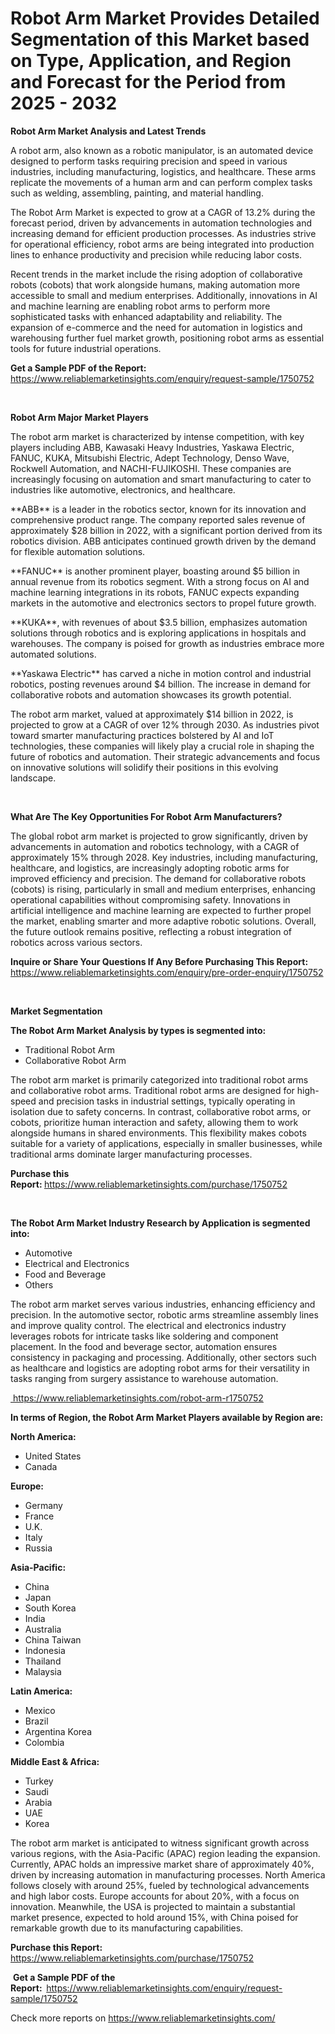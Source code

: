 <p><h1>Robot Arm Market Provides Detailed Segmentation of this Market based on Type, Application, and Region and Forecast for the Period from 2025 - 2032</h1></p><p><strong>Robot Arm Market Analysis and Latest Trends</strong></p>
<p><p>A robot arm, also known as a robotic manipulator, is an automated device designed to perform tasks requiring precision and speed in various industries, including manufacturing, logistics, and healthcare. These arms replicate the movements of a human arm and can perform complex tasks such as welding, assembling, painting, and material handling. </p><p>The Robot Arm Market is expected to grow at a CAGR of 13.2% during the forecast period, driven by advancements in automation technologies and increasing demand for efficient production processes. As industries strive for operational efficiency, robot arms are being integrated into production lines to enhance productivity and precision while reducing labor costs. </p><p>Recent trends in the market include the rising adoption of collaborative robots (cobots) that work alongside humans, making automation more accessible to small and medium enterprises. Additionally, innovations in AI and machine learning are enabling robot arms to perform more sophisticated tasks with enhanced adaptability and reliability. The expansion of e-commerce and the need for automation in logistics and warehousing further fuel market growth, positioning robot arms as essential tools for future industrial operations.</p></p>
<p><strong>Get a Sample PDF of the Report:&nbsp;</strong> <a href="https://www.reliablemarketinsights.com/enquiry/request-sample/1750752?utm_campaign=3526&utm_medium=2&utm_source=Github&utm_content=ia&utm_term=10042025&utm_id=robot-arm">https://www.reliablemarketinsights.com/enquiry/request-sample/1750752</a></p>
<p>&nbsp;</p>
<p><strong>Robot Arm Major Market Players</strong></p>
<p><p>The robot arm market is characterized by intense competition, with key players including ABB, Kawasaki Heavy Industries, Yaskawa Electric, FANUC, KUKA, Mitsubishi Electric, Adept Technology, Denso Wave, Rockwell Automation, and NACHI-FUJIKOSHI. These companies are increasingly focusing on automation and smart manufacturing to cater to industries like automotive, electronics, and healthcare.</p><p>**ABB** is a leader in the robotics sector, known for its innovation and comprehensive product range. The company reported sales revenue of approximately $28 billion in 2022, with a significant portion derived from its robotics division. ABB anticipates continued growth driven by the demand for flexible automation solutions.</p><p>**FANUC** is another prominent player, boasting around $5 billion in annual revenue from its robotics segment. With a strong focus on AI and machine learning integrations in its robots, FANUC expects expanding markets in the automotive and electronics sectors to propel future growth.</p><p>**KUKA**, with revenues of about $3.5 billion, emphasizes automation solutions through robotics and is exploring applications in hospitals and warehouses. The company is poised for growth as industries embrace more automated solutions.</p><p>**Yaskawa Electric** has carved a niche in motion control and industrial robotics, posting revenues around $4 billion. The increase in demand for collaborative robots and automation showcases its growth potential.</p><p>The robot arm market, valued at approximately $14 billion in 2022, is projected to grow at a CAGR of over 12% through 2030. As industries pivot toward smarter manufacturing practices bolstered by AI and IoT technologies, these companies will likely play a crucial role in shaping the future of robotics and automation. Their strategic advancements and focus on innovative solutions will solidify their positions in this evolving landscape.</p></p>
<p>&nbsp;</p>
<p><strong>What Are The Key Opportunities For Robot Arm Manufacturers?</strong></p>
<p><p>The global robot arm market is projected to grow significantly, driven by advancements in automation and robotics technology, with a CAGR of approximately 15% through 2028. Key industries, including manufacturing, healthcare, and logistics, are increasingly adopting robotic arms for improved efficiency and precision. The demand for collaborative robots (cobots) is rising, particularly in small and medium enterprises, enhancing operational capabilities without compromising safety. Innovations in artificial intelligence and machine learning are expected to further propel the market, enabling smarter and more adaptive robotic solutions. Overall, the future outlook remains positive, reflecting a robust integration of robotics across various sectors.</p></p>
<p><strong>Inquire or Share Your Questions If Any Before Purchasing This Report:</strong> <a href="https://www.reliablemarketinsights.com/enquiry/pre-order-enquiry/1750752?utm_campaign=3526&utm_medium=2&utm_source=Github&utm_content=ia&utm_term=10042025&utm_id=robot-arm">https://www.reliablemarketinsights.com/enquiry/pre-order-enquiry/1750752</a></p>
<p>&nbsp;</p>
<p><strong>Market Segmentation</strong></p>
<p><strong>The Robot Arm Market Analysis by types is segmented into:</strong></p>
<p><ul><li>Traditional Robot Arm</li><li>Collaborative Robot Arm</li></ul></p>
<p><p>The robot arm market is primarily categorized into traditional robot arms and collaborative robot arms. Traditional robot arms are designed for high-speed and precision tasks in industrial settings, typically operating in isolation due to safety concerns. In contrast, collaborative robot arms, or cobots, prioritize human interaction and safety, allowing them to work alongside humans in shared environments. This flexibility makes cobots suitable for a variety of applications, especially in smaller businesses, while traditional arms dominate larger manufacturing processes.</p></p>
<p><strong>Purchase this Report:&nbsp;</strong><a href="https://www.reliablemarketinsights.com/purchase/1750752?utm_campaign=3526&utm_medium=2&utm_source=Github&utm_content=ia&utm_term=10042025&utm_id=robot-arm">https://www.reliablemarketinsights.com/purchase/1750752</a></p>
<p>&nbsp;</p>
<p><strong>The Robot Arm Market Industry Research by Application is segmented into:</strong></p>
<p><ul><li>Automotive</li><li>Electrical and Electronics</li><li>Food and Beverage</li><li>Others</li></ul></p>
<p><p>The robot arm market serves various industries, enhancing efficiency and precision. In the automotive sector, robotic arms streamline assembly lines and improve quality control. The electrical and electronics industry leverages robots for intricate tasks like soldering and component placement. In the food and beverage sector, automation ensures consistency in packaging and processing. Additionally, other sectors such as healthcare and logistics are adopting robot arms for their versatility in tasks ranging from surgery assistance to warehouse automation.</p></p>
<p><a href="https://www.reliablemarketinsights.com/robot-arm-r1750752?utm_campaign=3526&utm_medium=2&utm_source=Github&utm_content=ia&utm_term=10042025&utm_id=robot-arm">&nbsp;https://www.reliablemarketinsights.com/robot-arm-r1750752</a></p>
<p><strong>In terms of Region, the Robot Arm Market Players available by Region are:</strong></p>
<p>
    <p> <strong> North America: </strong>
        <ul>
            <li>United States</li>
            <li>Canada</li>
        </ul>
        </p> 
    <p> <strong> Europe: </strong>
        <ul>
            <li>Germany</li>
            <li>France</li>
            <li>U.K.</li>
            <li>Italy</li>
            <li>Russia</li>
        </ul>
        </p> 
    <p> <strong> Asia-Pacific: </strong>
        <ul>
            <li>China</li>
            <li>Japan</li>
            <li>South Korea</li>
            <li>India</li>
            <li>Australia</li>
            <li>China Taiwan</li>
            <li>Indonesia</li>
            <li>Thailand</li>
            <li>Malaysia</li>
        </ul>
        </p> 
    <p> <strong> Latin America: </strong>
        <ul>
            <li>Mexico</li>
            <li>Brazil</li>
            <li>Argentina Korea</li>
            <li>Colombia</li>
        </ul>
        </p> 
    <p> <strong> Middle East & Africa: </strong>
        <ul>
            <li>Turkey</li>
            <li>Saudi</li>
            <li>Arabia</li>
            <li>UAE</li>
            <li>Korea</li>
        </ul>
    </p>
    </p>
<p><p>The robot arm market is anticipated to witness significant growth across various regions, with the Asia-Pacific (APAC) region leading the expansion. Currently, APAC holds an impressive market share of approximately 40%, driven by increasing automation in manufacturing processes. North America follows closely with around 25%, fueled by technological advancements and high labor costs. Europe accounts for about 20%, with a focus on innovation. Meanwhile, the USA is projected to maintain a substantial market presence, expected to hold around 15%, with China poised for remarkable growth due to its manufacturing capabilities.</p></p>
<p><strong>Purchase this Report: </strong><a href="https://www.reliablemarketinsights.com/purchase/1750752?utm_campaign=3526&utm_medium=2&utm_source=Github&utm_content=ia&utm_term=10042025&utm_id=robot-arm">https://www.reliablemarketinsights.com/purchase/1750752</a></p>
<p>&nbsp;<strong>Get a Sample PDF of the Report:&nbsp;&nbsp;</strong><a href="https://www.reliablemarketinsights.com/enquiry/request-sample/1750752?utm_campaign=3526&utm_medium=2&utm_source=Github&utm_content=ia&utm_term=10042025&utm_id=robot-arm">https://www.reliablemarketinsights.com/enquiry/request-sample/1750752</a></p>
<p><strong></strong></p>
<p>Check more reports on <a href="https://www.reliablemarketinsights.com/?utm_campaign=3526&utm_medium=2&utm_source=Github&utm_content=ia&utm_term=10042025&utm_id=robot-arm">https://www.reliablemarketinsights.com/</a></p>